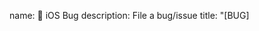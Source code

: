 name: 🐞 iOS Bug
description: File a bug/issue
title: "[BUG] <title>"
labels: ["bug"]
body:
  - type: textarea
    attributes:
      label: Current Behavior
      description: A concise description of what you're experiencing.
    validations:
      required: true
  - type: textarea
    attributes:
      label: Expected Behavior
      description: A concise description of what you expected to happen.
    validations:
      required: false
  - type: textarea
    attributes:
      label: Steps To Reproduce
      description: Steps to reproduce the behavior.
      placeholder: |
        1. In this environment...
        2. With this config...
        3. Run '...'
        4. See error...
      render: bash
    validations:
      required: false
  - type: dropdown
    id: device
    attributes:
      label: Device
      description: What device are you running on?
      options:
        - iPhone (Default)
        - iPad
        - Simulator iPhone
        - Simulator iPad
      default: 0
      multiple: true
    validations:
      required: true
  - type: input
    id: osversion
    attributes:
      label: OS Version
      description: "What version of iOS/iPadOS are you running?"
      placeholder: "iOS 18.1"
    validations:
      required: true
  - type: input
    id: appversion
    attributes:
      label: App Version
      description: "What version of the App are you running?"
      placeholder: "0.8.34"
    validations:
      required: true
  - type: textarea
    attributes:
      label: Attachments
      description: |
        Tip: You can attach images or log files by clicking this area to highlight it and then dragging files in.
    validations:
      required: false